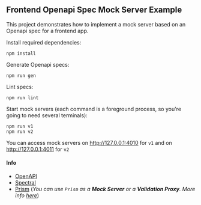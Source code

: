 ## Frontend Openapi Spec Mock Server Example

This project demonstrates how to implement a mock server based on an Openapi spec for a frontend app.

Install required dependencies:

```console
npm install
```

Generate Openapi specs:

```console
npm run gen
```

Lint specs:

```console
npm run lint
```

Start mock servers (each command is a foreground process, so you're going to need several terminals):

```console
npm run v1
npm run v2
```

You can access mock servers on http://127.0.0.1:4010 for `v1` and on http://127.0.0.1:4011 for `v2`

#### Info

- [OpenAPI](https://swagger.io/specification/)
- [Spectral](https://meta.stoplight.io/docs/spectral/README.md)
- [Prism](https://meta.stoplight.io/docs/prism/README.md) (*You can use `Prism` as a __Mock Server__ or a __Validation
  Proxy__. More info [here](https://github.com/stoplightio/prism/blob/master/docs/getting-started/02-concepts.md)*)
